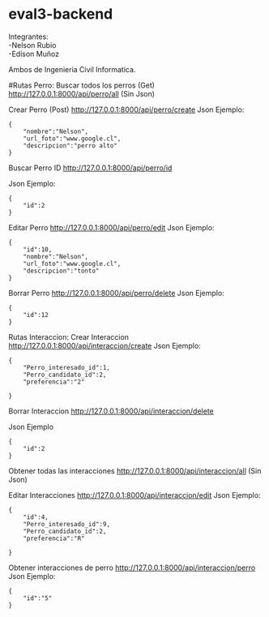 # eval3-backend

Integrantes:</br>
-Nelson Rubio</br>
-Edison Muñoz </br>

Ambos de Ingenieria Civil Informatica.


#Rutas Perro:
Buscar todos los perros (Get)
http://127.0.0.1:8000/api/perro/all
(Sin Json)

Crear Perro (Post)
http://127.0.0.1:8000/api/perro/create
Json Ejemplo:
```
{
	"nombre":"Nelson",
	"url_foto":"www.google.cl",
	"descripcion":"perro alto"
}
```


Buscar Perro ID
http://127.0.0.1:8000/api/perro/id

Json Ejemplo:
```
{
	"id":2
}
```
Editar Perro 
http://127.0.0.1:8000/api/perro/edit
Json Ejemplo:
```
{
	"id":10,
	"nombre":"Nelson",
	"url_foto":"www.google.cl",
	"descripcion":"tonto"
}
```

Borrar Perro
http://127.0.0.1:8000/api/perro/delete
Json Ejemplo:
```
{
	"id":12
}
```


Rutas Interaccion:
Crear Interaccion
http://127.0.0.1:8000/api/interaccion/create
Json Ejemplo:
```
{
	"Perro_interesado_id":1,
	"Perro_candidato_id":2,
	"preferencia":"2"
	
}
```

Borrar Interaccion
http://127.0.0.1:8000/api/interaccion/delete

Json Ejemplo
```
{
	"id":2
}
```

Obtener todas las interacciones
http://127.0.0.1:8000/api/interaccion/all
(Sin Json)


Editar Interacciones
http://127.0.0.1:8000/api/interaccion/edit
Json Ejemplo:
```
{
	"id":4,
	"Perro_interesado_id":9,
	"Perro_candidato_id":2,
	"preferencia":"R"
	
}
```

Obtener interacciones de perro
http://127.0.0.1:8000/api/interaccion/perro
Json Ejemplo:
```
{
	"id":"5"
}
```


